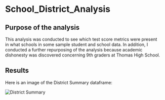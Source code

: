 # School_District_Analysis

## Purpose of the analysis

This analysis was conducted to see which test score metrics were present in what schools in some sample student
and school data. In addition, I conducted a further repurposing of the analysis because academic dishonesty was discovered
concerning 9th graders at Thomas High School. 

## Results

Here is an image of the District Summary dataframe:

![District Summary]()
